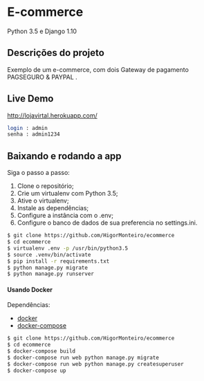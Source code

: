 # E-commerce 

Python 3.5 e Django 1.10

## Descrições do projeto 

Exemplo de um e-commerce, com dois Gateway de pagamento PAGSEGURO & PAYPAL .

## Live Demo

http://lojavirtal.herokuapp.com/

```bash
login : admin
senha : admin1234
```

## Baixando e rodando a app


Siga o passo a passo:

1. Clone o repositório;
2. Crie um virtualenv com Python 3.5;
3. Ative o virtualenv;
4. Instale as dependências;
5. Configure a instância com o .env;
6. Configure o banco de dados de sua preferencia no settings.ini.

```bash
$ git clone https://github.com/HigorMonteiro/ecommerce
$ cd ecommerce
$ virtualenv .env -p /usr/bin/python3.5
$ source .venv/bin/activate
$ pip install -r requirements.txt
$ python manage.py migrate
$ python manage.py runserver
```

#### Usando Docker

Dependências:

- [docker](https://www.docker.com/)
- [docker-compose](https://docs.docker.com/compose/)

```sh
$ git clone https://github.com/HigorMonteiro/ecommerce
$ cd ecommerce
$ docker-compose build
$ docker-compose run web python manage.py migrate
$ docker-compose run web python manage.py createsuperuser
$ docker-compose up
```
